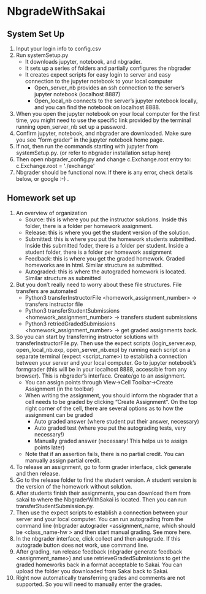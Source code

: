 # NbgradeWithSakai

## System Set Up
1. Input your login info to config.csv 
2. Run systemSetup.py
   * It downloads jupyter, notebook, and nbgrader. 
   * It sets up a series of folders and partially configures the nbgrader
   * It creates expect scripts for easy login to server and easy connection to the jupyter notebook to your local computer
     * Open_server_nb provides an ssh connection to the server’s jupyter notebook (localhost 8887)
     * Open_local_nb connects to the server’s jupyter notebook locally, and you can find the notebook on localhost 8888.  
3. When you open the jupyter notebook on your local computer for the first time, you might need to use the specific link provided by the terminal running open_server_nb set up a password. 
4. Confirm  jupyter, notebook, and nbgrader are downloaded. Make sure you see “form grader” in the jupyter notebook home page. 
5. If not, then run the commands starting with jupyter from systemSetup.py. (or refer to nbgrader installation setup here) 
6. Then open nbgrader_config.py and change c.Exchange.root entry to: c.Exchange.root = './exchange'
7. Nbgrader should be functional now. If there is any error, check details below, or google :-)   .

##  Homework set up
1. An overview of organization 
   * Source: this is where you put the instructor solutions. Inside this folder, there is a folder per homework assignment. 
   * Release: this is where you get the student version of the solution. 
   * Submitted: this is where you put the homework students submitted. Inside this submitted foder, there is a folder per student. Inside a student folder, there is a folder per homework assignment 
   * Feedback: this is where you get the graded homework. Graded homeworks are in html. Similar structure as submitted. 
   * Autograded: this is where the autograded homework is located. Similar structure as submitted 
2. But you don’t really need to worry about these file structures. File transfers are automated 
   * Python3 transferInstructorFile <homework_assignment_number> -> transfers instructor file
   * Python3 transferStudentSubmissions <homework_assignment_number> -> transfers student submissions 
   * Python3 retriedGradedSubmissions <homework_assignment_number> -> get graded assignments back. 
3. So you can start by transferring instructor solutions with transferInstructorFile.py. Then use the expect scripts (login_server.exp, open_local_nb.exp, open_server_nb.exp) by running each script on a separate terminal (expect <script_name>) to establish a connection between your server and your local computer. Go to jupyter notebook’s formgrader (this will be in your localhost 8888, accessible from any browser). This is nbgrader’s interface. Create/go to an assignment. 
    * You can assign points through View->Cell Toolbar->Create Assignment (in the toolbar)
    * When writing the assignment, you should inform the nbgrader that a cell needs to be graded by clicking “Create Assignment”. On the top right corner of the cell, there are several options as to how the assignment can be graded
      * Auto graded answer (where student put their answer, necessary)
      * Auto graded test (where you put the autograding tests, very necessary!)
      * Manually graded answer (necessary! This helps us to assign points later)
   * Note that if an assertion fails, there is no partial credit. You can manually assign partial credit. 
4. To release an assignment, go to form grader interface, click generate and then release. 
5. Go to the release folder to find the student version. A student version is the version of the homework without solution. 
6. After students finish their assignments, you can download them from sakai to where the NbgraderWithSakai is located. Then you can run transferStudentSubmission.py. 
7. Then use the expect scripts to establish a connection between your server and your local computer. You can run autograding from the command line (nbgrader autograder <assignment_name, which should be <class_name-hw<assignment-number> > and then start manual grading. See more here. 
8. In the nbgrader interface, click collect and then autograde. If this autograde button does not work, use command line. 
9. After grading, run release feedback (nbgrader generate feedback <assignment_name>) and use retrieveGradedSubmissions to get the graded homeworks back in a format acceptable to Sakai. You can upload the folder you downloaded from Sakai back to Sakai. 
10. Right now automatically transferring grades and comments are not supported. So you will need to manually enter the grades. 


